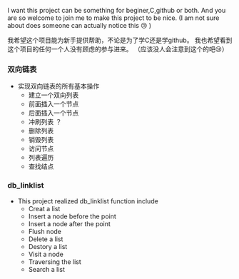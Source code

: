 I want this project can be something for beginer,C,github or both.
And you are so welcome to join me to make this project to be nice. (I am not sure about does someone can actually notice this :cry: ) 

我希望这个项目能为新手提供帮助，不论是为了学C还是学github。
我也希望看到这个项目的任何一个人没有顾虑的参与进来。 （应该没人会注意到这个的吧:cry:）
### 双向链表

* 实现双向链表的所有基本操作
  * 建立一个双向列表
  * 前面插入一个节点
  * 后面插入一个节点
  * 冲刷列表 ？
  * 删除列表
  * 销毁列表
  * 访问节点
  * 列表遍历
  * 查找结点
  
### db_linklist

* This project realized db_linklist function include
  * Creat a list
  * Insert a node before the point
  * Insert a node after the point
  * Flush node
  * Delete a list
  * Destory a list
  * Visit a node
  * Traversing the list
  * Search a list
